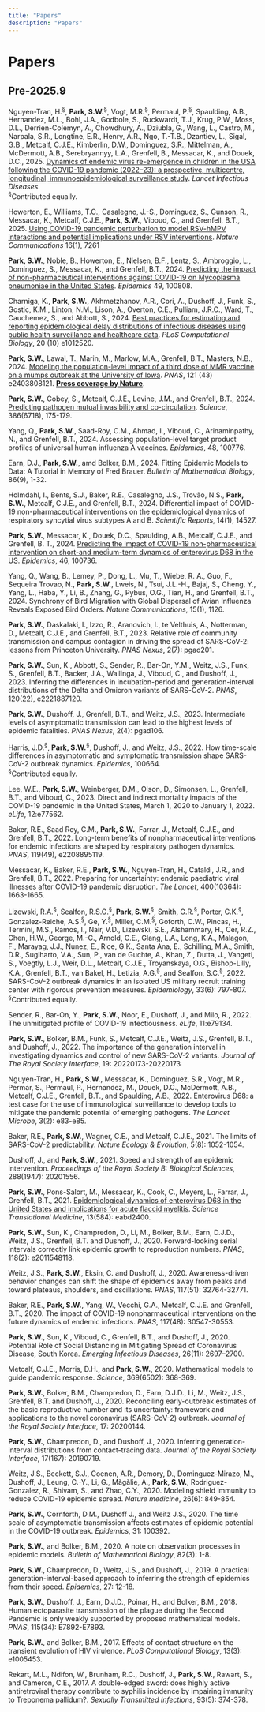 ```yaml
---
title: "Papers"
description: "Papers"
---
```


# Papers

## Pre-2025.9

Nguyen-Tran, H.<sup>§</sup>, **Park, S.W.**<sup>§</sup>, Vogt, M.R.<sup>§</sup>, Permaul, P.<sup>§</sup>, Spaulding, A.B., Hernandez, M.L., Bohl, J.A., Godbole, S., Ruckwardt, T.J., Krug, P.W., Moss, D.L., Derrien-Colemyn, A., Chowdhury, A., Dziubla, G., Wang, L., Castro, M., Narpala, S.R., Longtine, E.R., Henry, A.R., Ngo, T.-T.B., Dzantiev, L., Sigal, G.B., Metcalf, C.J.E., Kimberlin, D.W., Dominguez, S.R., Mittelman, A., McDermott, A.B., Serebryannyy, L.A., Grenfell, B., Messacar, K., and Douek, D.C., 2025. [Dynamics of endemic virus re-emergence in children in the USA following the COVID-19 pandemic (2022–23): a prospective, multicentre, longitudinal, immunoepidemiological surveillance study](https://www.thelancet.com/journals/laninf/article/PIIS1473-3099(25)00349-4/fulltext). *Lancet Infectious Diseases*.\
<sup>§</sup>Contributed equally.

Howerton, E., Williams, T.C., Casalegno, J.-S., Dominguez, S., Gunson, R., Messacar, K., Metcalf, C.J.E., **Park, S.W.**, Viboud, C., and Grenfell, B.T., 2025. [Using COVID-19 pandemic perturbation to model RSV-hMPV interactions and potential implications under RSV interventions](https://www.nature.com/articles/s41467-025-62358-w). *Nature Communications* 16(1), 7261 

**Park, S.W.**, Noble, B., Howerton, E., Nielsen, B.F., Lentz, S., Ambroggio, L., Dominguez, S., Messacar, K., and Grenfell, B.T., 2024. [Predicting the impact of non-pharmaceutical interventions against COVID-19 on Mycoplasma pneumoniae in the United States](https://www.sciencedirect.com/science/article/pii/S1755436524000690). *Epidemics* 49, 100808.

Charniga, K., **Park, S.W.**, Akhmetzhanov, A.R., Cori, A., Dushoff, J., Funk, S., Gostic, K.M., Linton, N.M., Lison, A., Overton, C.E., Pulliam, J.R.C., Ward, T., Cauchemez, S., and Abbott, S., 2024. [Best practices for estimating and reporting epidemiological delay distributions of infectious diseases using public health surveillance and healthcare data](https://journals.plos.org/ploscompbiol/article?id=10.1371/journal.pcbi.1012520). *PLoS Computational Biology*, 20 (10) e1012520.

**Park, S.W.**, Lawal, T., Marin, M., Marlow, M.A., Grenfell, B.T., Masters, N.B., 2024. [Modeling the population-level impact of a third dose of MMR vaccine on a mumps outbreak at the University of Iowa](https://www.pnas.org/doi/10.1073/pnas.2403808121). *PNAS*, 121 (43) e2403808121. [**Press coverage by Nature**](https://www.nature.com/articles/d41586-024-03352-y).

**Park, S.W.**, Cobey, S., Metcalf, C.J.E., Levine, J.M., and Grenfell, B.T., 2024. [Predicting pathogen mutual invasibility and co-circulation](https://www.science.org/doi/abs/10.1126/science.adq0072). *Science*, 386(6718), 175-179.

Yang, Q., **Park, S.W.**, Saad-Roy, C.M., Ahmad, I., Viboud, C., Arinaminpathy, N., and Grenfell, B.T., 2024. Assessing population-level target product profiles of universal human influenza A vaccines. *Epidemics*, 48, 100776.

Earn, D.J., **Park, S.W.**, amd Bolker, B.M., 2024. Fitting Epidemic Models to Data: A Tutorial in Memory of Fred Brauer. *Bulletin of Mathematical Biology*, 86(9), 1-32.

Holmdahl, I., Bents, S.J., Baker, R.E., Casalegno, J.S., Trovão, N.S., **Park, S.W.**, Metcalf, C.J.E., and Grenfell, B.T., 2024. Differential impact of COVID-19 non-pharmaceutical interventions on the epidemiological dynamics of respiratory syncytial virus subtypes A and B. *Scientific Reports*, 14(1), 14527.

**Park, S.W.**, Messacar, K., Douek, D.C., Spaulding, A.B., Metcalf, C.J.E., and Grenfell, B. T., 2024. [Predicting the impact of COVID-19 non-pharmaceutical intervention on short-and medium-term dynamics of enterovirus D68 in the US](https://www.sciencedirect.com/science/article/pii/S1755436523000725). *Epidemics*, 46, 100736.

Yang, Q., Wang, B., Lemey, P., Dong, L., Mu, T., Wiebe, R. A., Guo, F., Sequeira Trovao, N., **Park, S.W.**, Lweis, N., Tsui, J.L.-H., Bajaj, S., Cheng, Y., Yang, L., Haba, Y., Li, B., Zhang, G., Pybus, O.G., Tian, H., and Grenfell, B.T., 2024. Synchrony of Bird Migration with Global Dispersal of Avian Influenza Reveals Exposed Bird Orders. *Nature Communications*, 15(1), 1126.

**Park, S.W.**, Daskalaki, I., Izzo, R., Aranovich, I., te Velthuis, A., Notterman, D., Metcalf, C.J.E., and Grenfell, B.T., 2023. Relative role of community transmission and campus contagion in driving the spread of SARS-CoV-2: lessons from Princeton University. *PNAS Nexus*, 2(7): pgad201.

**Park, S.W.**, Sun, K., Abbott, S., Sender, R., Bar-On, Y.M., Weitz, J.S., Funk, S., Grenfell, B.T., Backer, J.A., Wallinga, J., Viboud, C., and Dushoff, J., 2023. Inferring the differences in incubation-period and generation-interval distributions of the Delta and Omicron variants of SARS-CoV-2. *PNAS*, 120(22), e2221887120.

**Park, S.W.**, Dushoff, J., Grenfell, B.T., and Weitz, J.S., 2023. Intermediate levels of asymptomatic transmission can lead to the highest levels of epidemic fatalities. *PNAS Nexus*, 2(4): pgad106.

Harris, J.D.<sup>§</sup>, **Park, S.W.**<sup>§</sup>, Dushoff, J., and Weitz, J.S., 2022. How time-scale differences in asymptomatic and symptomatic transmission shape SARS-CoV-2 outbreak dynamics. *Epidemics*, 100664.\
<sup>§</sup>Contributed equally.

Lee, W.E., **Park, S.W.**, Weinberger, D.M., Olson, D., Simonsen, L., Grenfell, B.T., and Viboud, C., 2023. Direct and indirect mortality impacts of the COVID-19 pandemic in the United States, March 1, 2020 to January 1, 2022. *eLife*, 12:e77562.

Baker, R.E., Saad Roy, C.M., **Park, S.W.**, Farrar, J., Metcalf, C.J.E., and Grenfell, B.T., 2022. Long-term benefits of nonpharmaceutical interventions for endemic infections are shaped by respiratory pathogen dynamics. *PNAS*, 119(49), e2208895119.

Messacar, K., Baker, R.E., **Park, S.W.**, Nguyen-Tran, H., Cataldi, J.R., and Grenfell, B.T., 2022. Preparing for uncertainty: endemic paediatric viral illnesses after COVID-19 pandemic disruption. *The Lancet*, 400(10364): 1663-1665.

Lizewski, R.A.<sup>§</sup>, Sealfon, R.S.G.<sup>§</sup>, **Park, S.W.**<sup>§</sup>, Smith, G.R.<sup>§</sup>, Porter, C.K.<sup>§</sup>, Gonzalez-Reiche, A.S.<sup>§</sup>, Ge, Y.<sup>§</sup>, Miller, C.M.<sup>§</sup>, Goforth, C.W., Pincas, H., Termini, M.S., Ramos, I., Nair, V.D., Lizewski, S.E., Alshammary, H., Cer, R.Z., Chen, H.W., George, M.-C., Arnold, C.E., Glang, L.A., Long, K.A., Malagon, F., Marayag, J.J., Nunez, E., Rice, G.K., Santa Ana, E., Schilling, M.A., Smith, D.R., Sugiharto, V.A., Sun, P., van de Guchte, A., Khan, Z., Dutta, J., Vangeti, S., Voegtly, L.J., Weir, D.L., Metcalf, C.J.E., Troyanskaya, O.G., Bishop-Lilly, K.A., Grenfell, B.T., van Bakel, H., Letizia, A.G.<sup>§</sup>, and Sealfon, S.C.<sup>§</sup>, 2022. SARS-CoV-2 outbreak dynamics in an isolated US military recruit training center with rigorous prevention measures. *Epidemiology*, 33(6): 797-807.\
<sup>§</sup>Contributed equally.

Sender, R., Bar-On, Y., **Park, S.W.**, Noor, E., Dushoff, J., and Milo, R., 2022. The unmitigated profile of COVID-19 infectiousness. *eLife*, 11:e79134.

**Park, S.W.**, Bolker, B.M., Funk, S., Metcalf, C.J.E., Weitz, J.S., Grenfell, B.T., and Dushoff, J., 2022. The importance of the generation interval in investigating dynamics and control of new SARS-CoV-2 variants. *Journal of The Royal Society Interface*, 19: 20220173-20220173

Nguyen-Tran, H., **Park, S.W.**, Messacar, K., Dominguez, S.R., Vogt, M.R., Permar, S., Permaul, P., Hernandez, M., Douek, D.C., McDermott, A.B., Metcalf, C.J.E., Grenfell, B.T., and Spaulding, A.B., 2022. Enterovirus D68: a test case for the use of immunological surveillance to develop tools to mitigate the pandemic potential of emerging pathogens. *The Lancet Microbe*, 3(2): e83-e85.

Baker, R.E., **Park, S.W.**, Wagner, C.E., and Metcalf, C.J.E., 2021. The limits of SARS-CoV-2 predictability. *Nature Ecology \& Evolution*, 5(8): 1052-1054.

Dushoff, J., and **Park, S.W.**, 2021. Speed and strength of an epidemic intervention. *Proceedings of the Royal Society B: Biological Sciences*, 288(1947): 20201556.

**Park, S.W.**, Pons-Salort, M., Messacar, K., Cook, C., Meyers, L., Farrar, J., Grenfell, B.T., 2021. [Epidemiological dynamics of enterovirus D68 in the United States and implications for acute flaccid myelitis](https://www.science.org/doi/10.1126/scitranslmed.abd2400). *Science Translational Medicine*, 13(584): eabd2400.

**Park, S.W.**, Sun, K., Champredon, D., Li, M., Bolker, B.M., Earn, D.J.D., Weitz, J.S., Grenfell, B.T. and Dushoff, J., 2020. Forward-looking serial intervals correctly link epidemic growth to reproduction numbers. *PNAS*, 118(2): e2011548118.

Weitz, J.S., **Park, S.W.**, Eksin, C. and Dushoff, J., 2020. Awareness-driven behavior changes can shift the shape of epidemics away from peaks and toward plateaus, shoulders, and oscillations. *PNAS*, 117(51): 32764-32771.

Baker, R.E., **Park, S.W.**, Yang, W., Vecchi, G.A., Metcalf, C.J.E. and Grenfell, B.T., 2020. The impact of COVID-19 nonpharmaceutical interventions on the future dynamics of endemic infections. *PNAS*, 117(48): 30547-30553.

**Park, S.W.**, Sun, K., Viboud, C., Grenfell, B.T., and Dushoff, J., 2020. Potential Role of Social Distancing in Mitigating Spread of Coronavirus Disease, South Korea. *Emerging Infectious Diseases*, 26(11): 2697–2700.

Metcalf, C.J.E., Morris, D.H., and **Park, S.W.**, 2020. Mathematical models to guide pandemic response. *Science*, 369(6502): 368-369.

**Park, S.W.**, Bolker, B.M., Champredon, D., Earn, D.J.D., Li, M., Weitz, J.S., Grenfell, B.T. and Dushoff, J., 2020. Reconciling early-outbreak estimates of the basic reproductive number and its uncertainty: framework and applications to the novel coronavirus (SARS-CoV-2) outbreak. *Journal of the Royal Society Interface*, 17: 20200144.

**Park, S.W.**, Champredon, D., and Dushoff, J., 2020. Inferring generation-interval distributions from contact-tracing data. *Journal of the Royal Society Interface*, 17(167): 20190719.

Weitz, J.S., Beckett, S.J., Coenen, A.R., Demory, D., Dominguez-Mirazo, M., Dushoff, J., Leung, C.-Y., Li, G., Măgălie, A., **Park, S.W.**, Rodriguez-Gonzalez, R., Shivam, S., and Zhao, C.Y., 2020. Modeling shield immunity to reduce COVID-19 epidemic spread. *Nature medicine*, 26(6): 849-854.

**Park, S.W.**, Cornforth, D.M., Dushoff J., and Weitz J.S., 2020. The time scale of asymptomatic transmission affects estimates of epidemic potential in the COVID-19 outbreak. *Epidemics*, 31: 100392.

**Park, S.W.**, and Bolker, B.M., 2020. A note on observation processes in epidemic models. *Bulletin of Mathematical Biology*, 82(3): 1-8.

**Park, S.W.**, Champredon, D., Weitz, J.S., and Dushoff, J., 2019. A practical generation-interval-based approach to inferring the strength of epidemics from their speed. *Epidemics*, 27: 12-18.

**Park, S.W.**, Dushoff, J., Earn, D.J.D., Poinar, H., and Bolker, B.M., 2018. Human ectoparasite transmission of the plague during the Second Pandemic is only weakly supported by proposed mathematical models. *PNAS*, 115(34): E7892-E7893.

**Park, S.W.**, and Bolker, B.M., 2017. Effects of contact structure on the transient evolution of HIV virulence. *PLoS Computational Biology*, 13(3): e1005453.

Rekart, M.L., Ndifon, W., Brunham, R.C., Dushoff, J., **Park, S.W.**, Rawart, S., and Cameron, C.E., 2017. A double-edged sword: does highly active antiretroviral therapy contribute to syphilis incidence by impairing immunity to Treponema pallidum?. *Sexually Transmitted Infections*, 93(5): 374-378.

